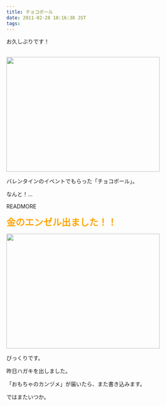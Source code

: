 ```yaml
---
title: チョコボール
date: 2011-02-28 18:16:38 JST
tags: 
---
```

<p>お久しぶりです！</p><br />
<img src="https://lh6.googleusercontent.com/_k8x9PZSlKHk/TWdzELZ6ArI/AAAAAAAAAeU/6_T6Y3QKsdk/s400/DSC03635.JPG" height="300" width="400" />
<p>バレンタインのイベントでもらった「チョコボール」。</p>
<p>なんと！…</p>
READMORE
<p><strong><span style="font-size:24px;"><span style="color:Orange;">金のエンゼル出ました！！</span></span></strong></p>
<img src="https://lh5.googleusercontent.com/_k8x9PZSlKHk/TWdzCx-qbjI/AAAAAAAAAeQ/THBNVbaDnYU/s400/DSC03636.JPG" height="300" width="400" />
<p>びっくりです。</p>
<p>昨日ハガキを出しました。</p>
<p>「おもちゃのカンヅメ」が届いたら、また書き込みます。</p>
<p>ではまたいつか。</p>

